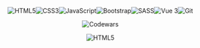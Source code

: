 <p align="center">
  <img alt="HTML5" src="https://img.shields.io/badge/html5-%23E34F26.svg?style=for-the-badge&logo=html5&logoColor=white"/><img alt="CSS3" src="https://img.shields.io/badge/css3-%231572B6.svg?style=for-the-badge&logo=css3&logoColor=white"/><img alt="JavaScript" src="https://img.shields.io/badge/javascript-%23323330.svg?style=for-the-badge&logo=javascript&logoColor=%23F7DF1E"/><img alt="Bootstrap" src="https://img.shields.io/badge/bootstrap-%23563D7C.svg?style=for-the-badge&logo=bootstrap&logoColor=white"/><img alt="SASS" src="https://img.shields.io/badge/SASS-hotpink.svg?style=for-the-badge&logo=SASS&logoColor=white"/><img alt="Vue 3" src="https://img.shields.io/badge/Vue 3-35495E?style=for-the-badge&logo=vuedotjs&logoColor=4FC08D"/><img alt="Git" src="https://img.shields.io/badge/Git-F05032?style=for-the-badge&logo=git&logoColor=white"/>
</p>

<p align="center"><img alt="Codewars" src="https://www.codewars.com/users/Azizbek98/badges/large"/></p>
<p align="center"><img alt="HTML5" src="https://github-readme-stats.vercel.app/api?username=azizbek98&theme=gotham"/></p>

<!--
**Azizbek98/Azizbek98** is a ✨ _special_ ✨ repository because its `README.md` (this file) appears on your GitHub profile.

Here are some ideas to get you started:

- 🔭 I’m currently working on ...
- 🌱 I’m currently learning ...
- 👯 I’m looking to collaborate on ...
- 🤔 I’m looking for help with ...
- 💬 Ask me about ...
- 📫 How to reach me: ...
- 😄 Pronouns: ...
- ⚡ Fun fact: ...
-->
